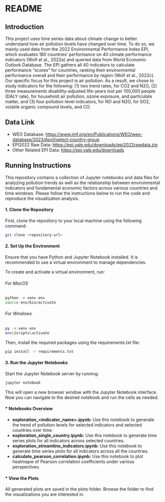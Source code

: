 # README

## Introduction

This project uses time series data about climate change to better understand how air pollution levels have changed over time. To do so, we mainly used data from the 2022 Environmental Performance Index EPI, which evaluates 180 countries’ performance on 40 climate performance indicators (Wolf et al., 2022a) and queried data from World Economic Outlook Database. The EPI gathers all 40 indicators to calculate performance “scores” for countries, ranking their environmental performance overall and their performance by region (Wolf et al., 2022c). Our specific focus for this project is air pollution. As a result, we chose to study indicators for the following: (1) two trend rates, for CO2 and N2O, (2) three measurements disability-adjusted life-years lost per 100,000 people (DALY rate), for household air pollution, ozone exposure, and particulate matter, and (3) four pollution-level indicators, for NO and N2O, for SO2, volatile organic compound levels, and CO. 

## Data Link
- WEO Database: https://www.imf.org/en/Publications/WEO/weo-database/2023/April/select-country-group  
- EPI2022 Raw Data: https://epi.yale.edu/downloads/epi2022rawdata.zip
- Other Related EPI Data: https://epi.yale.edu/downloads


## Running Instructions

This repository contains a collection of Jupyter notebooks and data files for analyzing pollution trends as well as the relationship between environmental indicators and fundamental economic factors across various countries and time windows. Please follow the instructions below to run the code and reproduce the visualization analysis.

#### 1. Clone the Repository
First, clone the repository to your local machine using the following command:

```bash
git clone <repository-url>
```

#### 2. Set Up the Environment
Ensure that you have Python and Jupyter Notebook installed. It is recommended to use a virtual environment to manage dependencies. 

To create and activate a virtual environment, run:
###### For MacOS
```bash
python -m venv env
source env/bin/activate
```

###### For Windows
```bash
py -m venv env
env\Scripts\activate
```

Then, install the required packages using the requirements.txt file:

```bash
pip install -r requirements.txt
```

#### 3. Run the Jupyter Notebooks
Start the Jupyter Notebook server by running:

```bash
jupyter notebook
```

This will open a new browser window with the Jupyter Notebook interface. Now you can navigate to the desired notebook and run the cells as needed.




#### * Notebooks Overview
- <strong>exploration_<indicator_name>.ipynb:</strong> Use this notebook to generate the trend of pollution levels for selected indicators and selected countries over time.    
- **exploration_single_country.ipynb:** Use this notebook to generate time series plots for all indicators across selected countries.  
- **exploration_streamline_indicators.ipynb:** Use this notebook to generate time series plots for all indicators across all the countries.  
- **calculate_pearson_correlation.ipynb:** Use this notebook to plot heatmapw of Pearson correlation coefficients under various perspectives.


#### * View the Plots  
All generated plots are saved in the plots folder. Browse the folder to find the visualizations you are interested in.




